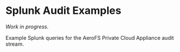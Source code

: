 # Splunk Audit Examples

*Work in progress.*

Example Splunk queries for the AeroFS Private Cloud Appliance audit stream.

